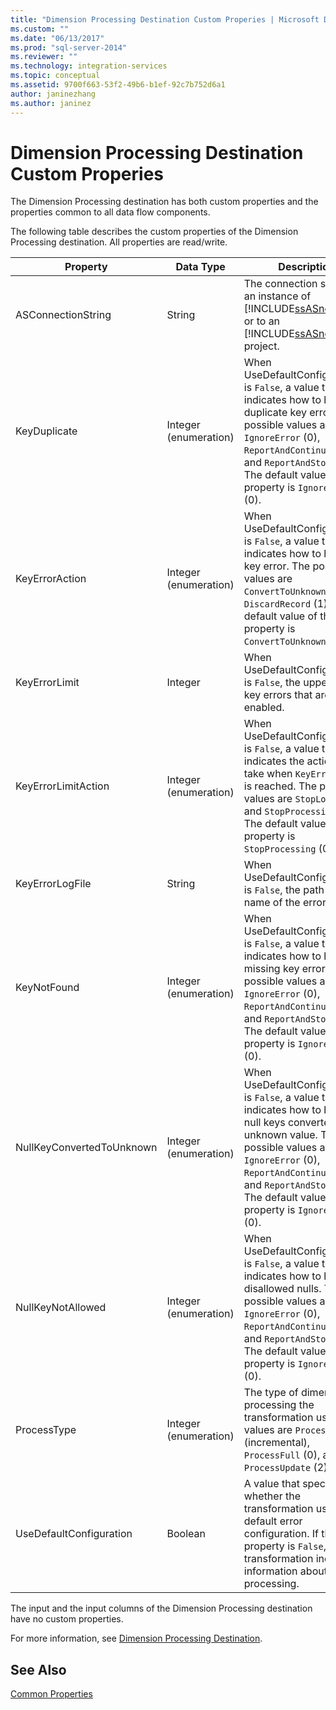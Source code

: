 ```yaml
---
title: "Dimension Processing Destination Custom Properies | Microsoft Docs"
ms.custom: ""
ms.date: "06/13/2017"
ms.prod: "sql-server-2014"
ms.reviewer: ""
ms.technology: integration-services
ms.topic: conceptual
ms.assetid: 9700f663-53f2-49b6-b1ef-92c7b752d6a1
author: janinezhang
ms.author: janinez
---
```

# Dimension Processing Destination Custom Properies
  The Dimension Processing destination has both custom properties and the properties common to all data flow components.  
  
 The following table describes the custom properties of the Dimension Processing destination. All properties are read/write.  
  
|Property|Data Type|Description|  
|--------------|---------------|-----------------|  
|ASConnectionString|String|The connection string to an instance of [!INCLUDE[ssASnoversion](../../includes/ssasnoversion-md.md)] or to an [!INCLUDE[ssASnoversion](../../includes/ssasnoversion-md.md)] project.|  
|KeyDuplicate|Integer (enumeration)|When UseDefaultConfiguration is `False`, a value that indicates how to handle duplicate key errors. The possible values are `IgnoreError` (0), `ReportAndContinue` (1), and `ReportAndStop` (2). The default value of this property is `IgnoreError` (0).|  
|KeyErrorAction|Integer (enumeration)|When UseDefaultConfiguration is `False`, a value that indicates how to handle key error. The possible values are `ConvertToUnknown` (0) and `DiscardRecord` (1). The default value of this property is `ConvertToUnknown` (0).|  
|KeyErrorLimit|Integer|When UseDefaultConfiguration is `False`, the upper limit of key errors that are enabled.|  
|KeyErrorLimitAction|Integer (enumeration)|When UseDefaultConfiguration is `False`, a value that indicates the action to take when `KeyErrorLimit` is reached. The possible values are `StopLogging` (1) and `StopProcessing` (0). The default value of this property is `StopProcessing` (0).|  
|KeyErrorLogFile|String|When UseDefaultConfiguration is `False`, the path and file name of the error log file.|  
|KeyNotFound|Integer (enumeration)|When UseDefaultConfiguration is `False`, a value that indicates how to handle missing key errors. The possible values are `IgnoreError` (0), `ReportAndContinue` (1), and `ReportAndStop` (2). The default value of this property is `IgnoreError` (0).|  
|NullKeyConvertedToUnknown|Integer (enumeration)|When UseDefaultConfiguration is `False`, a value that indicates how to handle null keys converted to the unknown value. The possible values are `IgnoreError` (0), `ReportAndContinue` (1), and `ReportAndStop` (2). The default value of this property is `IgnoreError` (0).|  
|NullKeyNotAllowed|Integer (enumeration)|When UseDefaultConfiguration is `False`, a value that indicates how to handle disallowed nulls. The possible values are `IgnoreError` (0), `ReportAndContinue` (1), and `ReportAndStop` (2). The default value of this property is `IgnoreError` (0).|  
|ProcessType|Integer (enumeration)|The type of dimension processing the transformation uses. The values are `ProcessAdd` (1) (incremental), `ProcessFull` (0), and `ProcessUpdate` (2).|  
|UseDefaultConfiguration|Boolean|A value that specifies whether the transformation uses the default error configuration. If this property is `False`, the transformation includes information about error processing.|  
  
 The input and the input columns of the Dimension Processing destination have no custom properties.  
  
 For more information, see [Dimension Processing Destination](dimension-processing-destination.md).  
  
## See Also  
 [Common Properties](../common-properties.md)  
  
  
